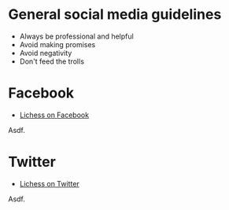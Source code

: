 # General social media guidelines

* Always be professional and helpful
* Avoid making promises
* Avoid negativity
* Don't feed the trolls

# Facebook

* [Lichess on Facebook](https://www.facebook.com/lichessdotorg/)

Asdf.


# Twitter

* [Lichess on Twitter](https://twitter.com/lichessorg)

Asdf.